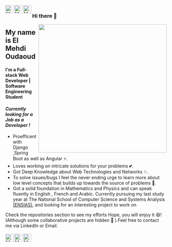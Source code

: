 <a href="mailto:02.oudaoud@gmail.com?subject=[GitHub-Elcaveman]%20Thanks%20for%20checking%20my%20profil%20😊">
  <img align="left" alt="Mehdi's Email" width="25px" src="https://cdn-icons-png.flaticon.com/512/1033/1033942.png"/>
</a>
<a href="https://www.linkedin.com/in/el-mehdi-oudaoud-b796001a1/" target="_blank">
  <img align="left" alt="Mehdi's Linkdin" width="25px" src="https://cdn-icons-png.flaticon.com/512/145/145807.png"/>
</a>
<a href="https://github.com/Elcaveman/" target="_blank">
  <img align="left" alt="Mehdi's Github" width="25px" src="https://cdn-icons-png.flaticon.com/512/733/733553.png" />
</a>


### Hi there 👋

[<img align="right" width="400" src="https://github-readme-stats.vercel.app/api?username=Elcaveman&show_icons=true"/>](https://github.com/Elcaveman/)

<!--<a href="channel">
  <img align="left" alt="Mehdi's YouTube" width="15px" src="https://cdn.jsdelivr.net/npm/simple-icons@3.2.0/icons/youtube.svg" />
</a>
-->

## My name is El Mehdi Oudaoud
#### I'm a Full-stack Web Developer | Software Engineering Student
#### *Currently looking for a Job as a Developer !*
- Proefficent with Django ,Spring Boot as well as Angular ⚡.
- Loves working on intricate solutions for your problems 💕.
- Got Deep Knowledge about Web Technologies and Networks ✨.
- To solve issues/bugs I feel the never ending urge to learn more about low level concepts that builds up towards the source of problems 🤔.
- Got a solid foundation in Mathematics and Physics and can speak fluently in English , French and Arabic.
Currently pursuing my last study year at The National School of Computer Science and Systems Analysis [(ENSIAS)](http://ensias.um5.ac.ma/), and looking for an interesting project to work on

<!--**To know more:**  [Website](website), [LinkedIn](linkedin, [Email](email)-->

Check the repositories section to see my efforts Hope, you will enjoy it 😄! (Although some collaborative projects are hidden 🤫 ).Feel free to contact me via LinkedIn or Email.
<br /><br />
<a href="mailto:02.oudaoud@gmail.com?subject=[GitHub-Elcaveman]%20Thanks%20for%20checking%20my%20profil%20😊">
  <img align="left" alt="Mehdi's Email" width="25px" src="https://cdn-icons-png.flaticon.com/512/1033/1033942.png"/>
</a>
<a href="https://www.linkedin.com/in/el-mehdi-oudaoud-b796001a1/" target="_blank">
  <img align="left" alt="Mehdi's Linkdin" width="25px" src="https://cdn-icons-png.flaticon.com/512/145/145807.png"/>
</a>
<a href="https://github.com/Elcaveman/" target="_blank">
  <img align="left" alt="Mehdi's Github" width="25px" src="https://cdn-icons-png.flaticon.com/512/733/733553.png" />
</a>
<!-- make sure to check the icons creators at flaticon.com 
"https://www.flaticon.com/fr/auteurs/smashicons" : Email icon
"https://www.freepik.com" : Linkdin icon
"https://www.flaticon.com/fr/auteurs/pixel-perfect" : Github Icon-->

